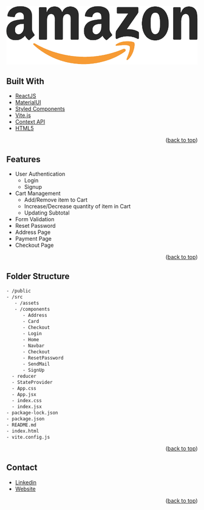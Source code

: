

<!-- ![product-screenshot](amazon_logo.png)  -->
<p align="center">
  <a href="https://amazon-frontend-responsive.netlify.app/">
<img src="amazon_logo.png" alt=""/>
  </a>
</p>  


<!-- Built With -->
## Built With

- [ReactJS](https://reactjs.org/)
- [MaterialUI](https://mui.com/)
- [Styled Components](https://styled-components.com/)
- [Vite.js](https://vitejs.dev/)
- [Context API](https://legacy.reactjs.org/docs/context.html)
- [HTML5](https://developer.mozilla.org/en-US/docs/Web/HTML)
<p align="right">(<a href="#top">back to top</a>)</p>

<!-- Features -->
## Features

- User Authentication
  - Login
  - Signup
- Cart Management
  - Add/Remove item to Cart
  - Increase/Decrease quantity of item in Cart
  - Updating Subtotal
- Form Validation
- Reset Password
- Address Page
- Payment Page
- Checkout Page
 <p align="right">(<a href="#top">back to top</a>)</p>

<!-- Folder Structure -->
## Folder Structure

```
- /public
- /src
   - /assets
   - /components
      - Address
      - Card
      - Checkout
      - Login
      - Home
      - Navbar
      - Checkout
      - ResetPassword
      - SendMail
      - SignUp      
  - reducer
  - StateProvider
  - App.css
  - App.jsx
  - index.css
  - index.jsx
- package-lock.json
- package.json
- README.md
- index.html
- vite.config.js
```
<p align="right">(<a href="#top">back to top</a>)</p>

<!-- CONTACT -->

## Contact

 - [Linkedin](https://www.linkedin.com/in/prachi-gore-4772a11a5)
 - [Website](https://prachi-gore-portfolio.netlify.app/)
<p align="right">(<a href="#top">back to top</a>)</p>
